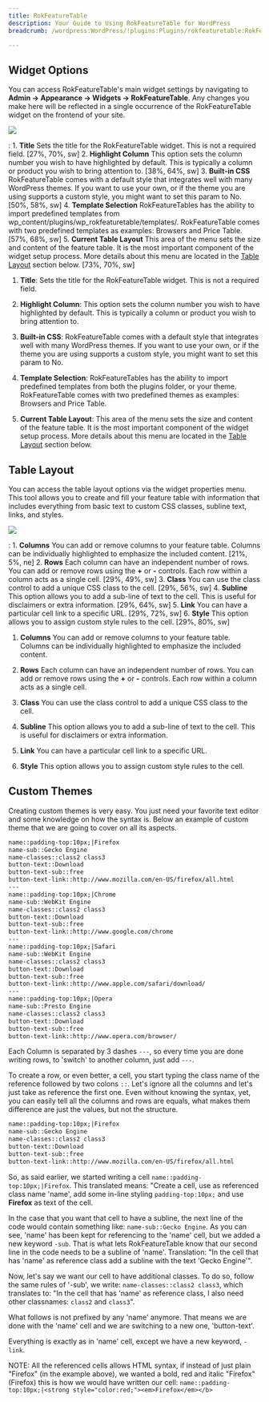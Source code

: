 ```yaml
---
title: RokFeatureTable
description: Your Guide to Using RokFeatureTable for WordPress
breadcrumb: /wordpress:WordPress/!plugins:Plugins/rokfeaturetable:RokFeatureTable

---
```


Widget Options
-----

You can access RokFeatureTable's main widget settings by navigating to **Admin -> Appearance -> Widgets -> RokFeatureTable**. Any changes you make here will be reflected in a single occurrence of the RokFeatureTable widget on the frontend of your site.

![][widget1]

:   1. **Title** Sets the title for the RokFeatureTable widget. This is not a required field. [27%, 70%, sw]
    2. **Highlight Column** This option sets the column number you wish to have highlighted by default. This is typically a column or product you wish to bring attention to. [38%, 64%, sw]
    3. **Built-in CSS** RokFeatureTable comes with a default style that integrates well with many WordPress themes. If you want to use your own, or if the theme you are using supports a custom style, you might want to set this param to No. [50%, 58%, sw]
    4. **Template Selection** RokFeatureTables has the ability to import predefined templates from wp_content/plugins/wp_rokfeaturetable/templates/. RokFeatureTable comes with two predefined templates as examples: Browsers and Price Table. [57%, 68%, sw]
    5. **Current Table Layout** This area of the menu sets the size and content of the feature table. It is the most important component of the widget setup process. More details about this menu are located in the [Table Layout](rokfeaturetable_use.md#table-layout) section below. [73%, 70%, sw]

1. **Title**: Sets the title for the RokFeatureTable widget. This is not a required field.

2. **Highlight Column**: This option sets the column number you wish to have highlighted by default. This is typically a column or product you wish to bring attention to.

3. **Built-in CSS**: RokFeatureTable comes with a default style that integrates well with many WordPress themes. If you want to use your own, or if the theme you are using supports a custom style, you might want to set this param to No.

4. **Template Selection**: RokFeatureTables has the ability to import predefined templates from both the plugins folder, or your theme. RokFeatureTable comes with two predefined themes as examples: Browsers and Price Table.

5. **Current Table Layout**: This area of the menu sets the size and content of the feature table. It is the most important component of the widget setup process. More details about this menu are located in the [Table Layout](rokfeaturetable_use.md#table-layout) section below.

Table Layout
-----

You can access the table layout options via the widget properties menu. This tool allows you to create and fill your feature table with information that includes everything from basic text to custom CSS classes, subline text, links, and styles.

![][widget2]

:   1. **Columns** You can add or remove columns to your feature table. Columns can be individually highlighted to emphasize the included content. [21%, 5%, ne]
    2. **Rows** Each column can have an independent number of rows. You can add or remove rows using the **+** or **-** controls. Each row within a column acts as a single cell. [29%, 49%, sw]
    3. **Class** You can use the class control to add a unique CSS class to the cell. [29%, 56%, sw]
    4. **Subline** This option allows you to add a sub-line of text to the cell. This is useful for disclaimers or extra information. [29%, 64%, sw]
    5. **Link** You can have a particular cell link to a specific URL. [29%, 72%, sw]
    6. **Style** This option allows you to assign custom style rules to the cell. [29%, 80%, sw]

1. **Columns** You can add or remove columns to your feature table. Columns can be individually highlighted to emphasize the included content.

2. **Rows** Each column can have an independent number of rows. You can add or remove rows using the **+** or **-** controls. Each row within a column acts as a single cell.

3. **Class** You can use the class control to add a unique CSS class to the cell.

4. **Subline** This option allows you to add a sub-line of text to the cell. This is useful for disclaimers or extra information.

5. **Link** You can have a particular cell link to a specific URL.

6. **Style** This option allows you to assign custom style rules to the cell.

Custom Themes
-----
Creating custom themes is very easy. You just need your favorite text editor and some knowledge on how the syntax is. Below an example of custom theme that we are going to cover on all its aspects.

~~~ .html
name::padding-top:10px;|Firefox
name-sub::Gecko Engine
name-classes::class2 class3
button-text::Download
button-text-sub::free
button-text-link::http://www.mozilla.com/en-US/firefox/all.html
---
name::padding-top:10px;|Chrome
name-sub::WebKit Engine
name-classes::class2 class3
button-text::Download
button-text-sub::free
button-text-link::http://www.google.com/chrome
---
name::padding-top:10px;|Safari
name-sub::WebKit Engine
name-classes::class2 class3
button-text::Download
button-text-sub::free
button-text-link::http://www.apple.com/safari/download/
---
name::padding-top:10px;|Opera
name-sub::Presto Engine
name-classes::class2 class3
button-text::Download
button-text-sub::free
button-text-link::http://www.opera.com/browser/
~~~

Each Column is separated by 3 dashes `---`, so every time you are done writing rows, to 'switch' to another column, just add `---`.

To create a row, or even better, a cell, you start typing the class name of the reference followed by two colons `::`. Let's ignore all the columns and let's just take as reference the first one. Even without knowing the syntax, yet, you can easily tell all the columns and rows are equals, what makes them difference are just the values, but not the structure.

~~~ .html
name::padding-top:10px;|Firefox
name-sub::Gecko Engine
name-classes::class2 class3
button-text::Download
button-text-sub::free
button-text-link::http://www.mozilla.com/en-US/firefox/all.html
~~~

So, as said earlier, we started writing a cell `name::padding-top:10px;|Firefox`. This translated means: "Create a cell, use as referenced class name 'name', add some in-line styling `padding-top:10px;` and use **Firefox** as text of the cell.

In the case that you want that cell to have a subline, the next line of the code would contain something like: `name-sub::Gecko Engine`. As you can see, 'name' has been kept for referencing to the 'name' cell, but we added a new keyword `-sub`. That is what lets RokFeatureTable know that our second line in the code needs to be a subline of 'name'. Translation: "In the cell that has 'name' as reference class add a subline with the text 'Gecko Engine'".

Now, let's say we want our cell to have additional classes. To do so, follow the same rules of '-sub', we write: `name-classes::class2 class3`, which translates to: "In the cell that has 'name' as reference class, I also need other classnames: `class2` and `class3`".

What follows is not prefixed by any 'name' anymore. That means we are done with the 'name' cell and we are switching to a new one, 'button-text'.

Everything is exactly as in 'name' cell, except we have a new keyword, `-link`.

NOTE: All the referenced cells allows HTML syntax, if instead of just plain "Firefox" (in the example above), we wanted a bold, red and italic "Firefox" (Firefox) this is how we would have written our cell: `name::padding-top:10px;|<strong style="color:red;"><em>Firefox</em></b>`

[featured]: assets/rokintroscroller.jpeg
[settings]: assets/wp_rokintroscroller_widget.jpeg
[widget1]: assets/wp_rokfeaturetable_widget_1.jpeg
[widget2]: assets/wp_rokfeaturetable_widget_2.jpeg
